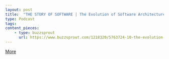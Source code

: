 ```yaml
---
layout: post
title:  "THE STORY OF SOFTWARE | The Evolution of Software Architecture"
type: Podcast
tags:
content_pieces: 
    - type: buzzsprout
      url: https://www.buzzsprout.com/1218320/5763724-10-the-evolution-of-software-architecture
---
```


[More](https://www.zartis.com/podcasts-story-of-software/10-the-evolution-of-software-architecture/)